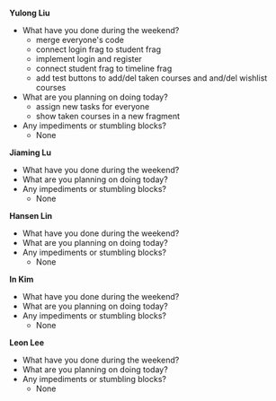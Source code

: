 **Yulong Liu**

- What have you done during the weekend?
  - merge everyone's code
  - connect login frag to student frag
  - implement login and register
  - connect student frag to timeline frag
  - add test buttons to add/del taken courses and and/del wishlist courses
- What are you planning on doing today?
  - assign new tasks for everyone
  - show taken courses in a new fragment
- Any impediments or stumbling blocks?
  - None

**Jiaming Lu**

- What have you done during the weekend?
- What are you planning on doing today?
- Any impediments or stumbling blocks?
  - None

**Hansen Lin**

- What have you done during the weekend?
- What are you planning on doing today?
- Any impediments or stumbling blocks?
  - None

**In Kim**
- What have you done during the weekend?
- What are you planning on doing today?
- Any impediments or stumbling blocks?
  - None

**Leon Lee**
- What have you done during the weekend?
- What are you planning on doing today?
- Any impediments or stumbling blocks?
  - None
